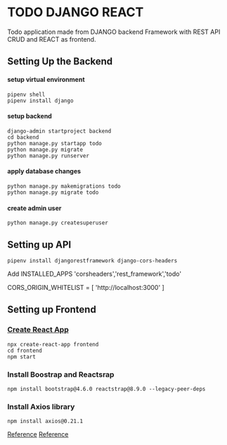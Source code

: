 # TODO DJANGO REACT
Todo application made from DJANGO backend  Framework with REST API CRUD and REACT as frontend.

## Setting Up the Backend
#### setup virtual environment
```
pipenv shell
pipenv install django
```
#### setup backend
```
django-admin startproject backend
cd backend
python manage.py startapp todo
python manage.py migrate
python manage.py runserver
```
#### apply database changes
```
python manage.py makemigrations todo
python manage.py migrate todo
```
#### create admin user
```
python manage.py createsuperuser
```

## Setting up API
```
pipenv install djangorestframework django-cors-headers
```
Add INSTALLED_APPS  'corsheaders','rest_framework','todo'


CORS_ORIGIN_WHITELIST = [
     'http://localhost:3000'
]

## Setting up Frontend
### [Create React App](https://www.digitalocean.com/community/tutorials/how-to-set-up-a-react-project-with-create-react-app)
```
npx create-react-app frontend
cd frontend
npm start
```
### Install Boostrap and Reactsrap
```
npm install bootstrap@4.6.0 reactstrap@8.9.0 --legacy-peer-deps
```
### Install Axios library
```
npm install axios@0.21.1
```

[Reference](https://www.digitalocean.com/community/tutorials/build-a-to-do-application-using-django-and-react)
[Reference](https://github.com/mdrhmn/react-dj-todoapp)
